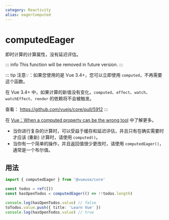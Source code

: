 ```yaml
---
category: Reactivity
alias: eagerComputed
---
```


# computedEager

即时计算的计算属性，没有延迟评估。

::: info
This function will be removed in future version.
:::

::: tip
注意💡：如果您使用的是 Vue 3.4+，您可以立即使用 `computed`，不再需要这个函数。

在 Vue 3.4+ 中，如果计算的新值没有变化，`computed`、`effect`、`watch`、`watchEffect`、`render` 的依赖将不会被触发。

查看： https://github.com/vuejs/core/pull/5912
:::

在 [Vue：When a computed property can be the wrong tool](https://dev.to/linusborg/vue-when-a-computed-property-can-be-the-wrong-tool-195j) 中了解更多。

- 当你进行复杂的计算时，可以受益于缓存和延迟评估，并且只有在确实需要时才应该 (重新) 计算时，请使用 `computed()`。
- 当你有一个简单的操作，并且返回值很少更改时，请使用 `computedEager()`，通常是一个布尔值。

## 用法

```ts
import { computedEager } from '@vueuse/core'

const todos = ref([])
const hasOpenTodos = computedEager(() => !!todos.length)

console.log(hasOpenTodos.value) // false
toTodos.value.push({ title: 'Learn Vue' })
console.log(hasOpenTodos.value) // true
```
